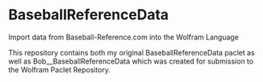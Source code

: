 # BaseballReferenceData
Import data from Baseball-Reference.com into the Wolfram Language

This repository contains both my original BaseballReferenceData paclet as well as Bob__BaseballReferenceData which was created for submission to the Wolfram Paclet Repository.